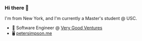 ### Hi there 👋 
I'm from New York, and I'm currently a Master's student @ USC.

- 💼 Software Engineer @ [Very Good Ventures](https://verygood.ventures/)
- 🖥️ [petersimpson.me](https://petersimpson.me/)
